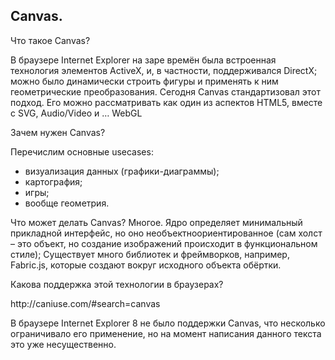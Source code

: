 <h2>Canvas.</h2>
<p>Что	такое	Canvas?</p>
<p>
В	браузере	Internet Explorer на	заре	времён	была	встроенная	технология	элементов	ActiveX,	
и,	 в	 частности,	 поддерживался	 DirectX;	 можно	 было	 динамически	 строить	 фигуры	 и	
применять	к	ним	геометрические	преобразования.
Сегодня	Canvas стандартизовал	этот	подход.	Его	можно	рассматривать	как	один	из	аспектов	
HTML5,	вместе	с	SVG,	Audio/Video и	…	WebGL</p>
<p>Зачем	нужен	Canvas?</p>
<p>Перечислим	основные	usecases:</p>
<ul>
<li>визуализация	данных	(графики-диаграммы);</li>
<li> картография;</li>
<li>игры;</li>
<li>вообще	геометрия.</li>
 </ul>
<p>
Что	 может	 делать	 Canvas? Многое.	 Ядро	 определяет	 минимальный	 прикладной	
интерфейс,	 но	 оно	 необъектноориентированное	 (сам	 холст	 – это	 объект,	 но	 создание	
изображений	происходит	в	функциональном	стиле);
Существует	много	библиотек	и	фреймворков,	например,	Fabric.js,	которые	создают	вокруг	
исходного	объекта	обёртки.</p>
<p>Какова	поддержка	этой	технологии	в	браузерах?</p>
http://caniuse.com/#search=canvas
<p>В	браузере	Internet Explorer 8	не	было	поддержки	Canvas,	что	несколько	ограничивало	его	
применение,	но	на	момент	написания	данного	текста	это	уже	несущественно.</p>
